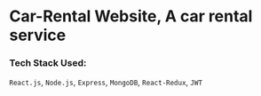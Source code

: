 # Car-Rental Website, A car rental service

### Tech Stack Used:
`React.js`, `Node.js`, `Express`, `MongoDB`, `React-Redux`, `JWT` 